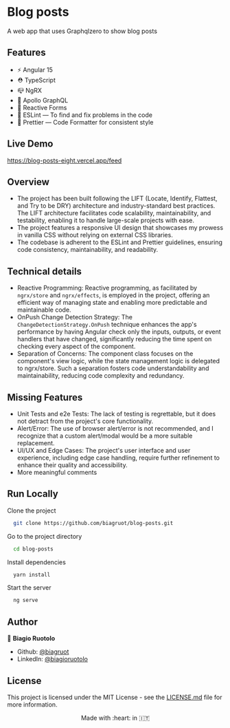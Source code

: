 # Blog posts

A web app that uses Graphqlzero to show blog posts

## Features

- ⚡️ Angular 15
- ⛑ TypeScript
- 📪 NgRX
- 🚧 Apollo GraphQL
- 📝 Reactive Forms
- 📏 ESLint — To find and fix problems in the code
- 💖 Prettier — Code Formatter for consistent style

## Live Demo

https://blog-posts-eight.vercel.app/feed


## Overview

- The project has been built following the LIFT (Locate, Identify, Flattest, and Try to be DRY) architecture and industry-standard best practices. The LIFT architecture facilitates code scalability, maintainability, and testability, enabling it to handle large-scale projects with ease.
- The project features a responsive UI design that showcases my prowess in vanilla CSS without relying on external CSS libraries.
- The codebase is adherent to the ESLint and Prettier guidelines, ensuring code consistency, maintainability, and readability.

## Technical details

- Reactive Programming: Reactive programming, as facilitated by `ngrx/store` and `ngrx/effects`, is employed in the project, offering an efficient way of managing state and enabling more predictable and maintainable code.
- OnPush Change Detection Strategy: The `ChangeDetectionStrategy.OnPush` technique enhances the app's performance by having Angular check only the inputs, outputs, or event handlers that have changed, significantly reducing the time spent on checking every aspect of the component.
- Separation of Concerns: The component class focuses on the component's view logic, while the state management logic is delegated to ngrx/store. Such a separation fosters code understandability and maintainability, reducing code complexity and redundancy.

## Missing Features

- Unit Tests and e2e Tests: The lack of testing is regrettable, but it does not detract from the project's core functionality.
- Alert/Error: The use of browser alert/error is not recommended, and I recognize that a custom alert/modal would be a more suitable replacement.
- UI/UX and Edge Cases: The project's user interface and user experience, including edge case handling, require further refinement to enhance their quality and accessibility.
- More meaningful comments


## Run Locally

Clone the project

```bash
  git clone https://github.com/biagruot/blog-posts.git
```

Go to the project directory

```bash
  cd blog-posts
```

Install dependencies

```bash
  yarn install
```

Start the server

```bash
  ng serve
```

## Author

👤 **Biagio Ruotolo**

* Github: [@biagruot](https://github.com/biagruot)
* LinkedIn: [@biagioruotolo](https://linkedin.com/in/biagioruotolo)


## License

This project is licensed under the MIT License - see the [LICENSE.md](LICENSE.md) file for more information.

<p align="center"> Made with :heart: in 🇮🇹 </p>
